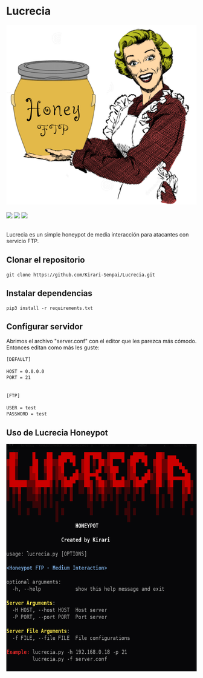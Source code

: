 # Lucrecia
<p align="left">
    <img src="img/LucreciaLogo.jpg">
    <br><br>
    <img src="https://img.shields.io/badge/Hecho%20en-Python3-orange">
    <a href="https://github.com/Kirari-Senpai"><img src="https://img.shields.io/badge/Creado%20por-Kirari-green"></a>
    <a href="https://github.com/Kirari-Senpai?tab=repositories"><img src="https://img.shields.io/badge/Ver%20m%C3%A1s-repositorios-yellow"></a>
    <br><br>
    
Lucrecia es un simple honeypot de media interacción para atacantes con servicio FTP.
</p>

## Clonar el repositorio ##

```
git clone https://github.com/Kirari-Senpai/Lucrecia.git
```

## Instalar dependencias ##

```
pip3 install -r requirements.txt
```

## Configurar servidor ##

Abrimos el archivo "server.conf" con el editor que les parezca más cómodo. Entonces editan como más les guste:

```
[DEFAULT]

HOST = 0.0.0.0
PORT = 21


[FTP]

USER = test
PASSWORD = test

```

## Uso de Lucrecia Honeypot ##

<img src="img/img1.png" height="600" width="635">
